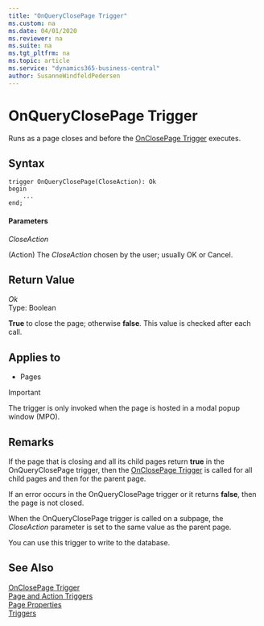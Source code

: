 ```yaml
---
title: "OnQueryClosePage Trigger"
ms.custom: na
ms.date: 04/01/2020
ms.reviewer: na
ms.suite: na
ms.tgt_pltfrm: na
ms.topic: article
ms.service: "dynamics365-business-central"
author: SusanneWindfeldPedersen
---
```


# OnQueryClosePage Trigger
Runs as a page closes and before the [OnClosePage Trigger](devenv-OnClosePage-Trigger.md) executes.  

## Syntax  
```  
trigger OnQueryClosePage(CloseAction): Ok 
begin
    ...
end;
```  

#### Parameters  
 *CloseAction*  

 (Action) The *CloseAction* chosen by the user; usually OK or Cancel.  

## Return Value  
 *Ok*  
 Type: Boolean  

 **True** to close the page; otherwise **false**. This value is checked after each  call.  

## Applies to  

- Pages  

<!--NAV  
> [!IMPORTANT]  
>  The OnQueryClosePage trigger is not fully supported by the [!INCLUDE[nav_web](../includes/nav_web_md.md)]. When the page displays in the [!INCLUDE[nav_web](../includes/nav_web_md.md)], the trigger is only invoked when the page is hosted in a modal popup window \(MPO\).  
-->  

> [!IMPORTANT]  
>  The trigger is only invoked when the page is hosted in a modal popup window \(MPO\).  

## Remarks  
 If the page that is closing and all its child pages return **true** in the OnQueryClosePage trigger, then the [OnClosePage Trigger](devenv-onclosepage-trigger.md) is called for all child pages and then for the parent page.  

 If an error occurs in the OnQueryClosePage trigger or it returns **false**, then the page is not closed.  

 When the OnQueryClosePage trigger is called on a subpage, the *CloseAction* parameter is set to the same value as the parent page.  

 You can use this trigger to write to the database.

 ## See Also  
 [OnClosePage Trigger](devenv-onclosepage-trigger.md)  
 [Page and Action Triggers](devenv-page-and-action-triggers.md)  
 [Page Properties](../properties/devenv-page-properties.md)  
 [Triggers](devenv-triggers.md)  

